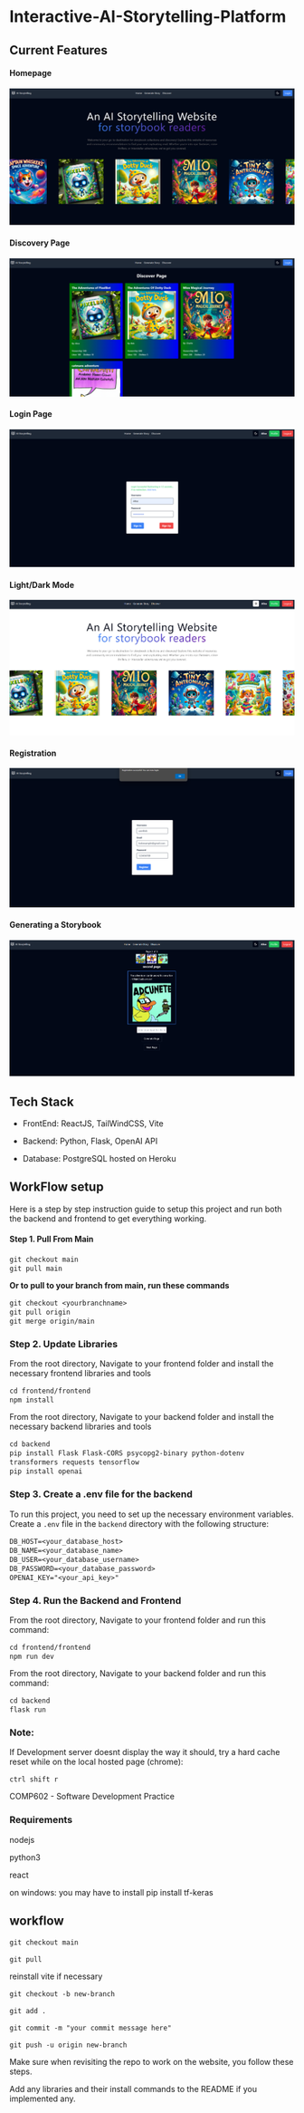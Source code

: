 
# Interactive-AI-Storytelling-Platform



## Current Features

#### Homepage

![1714637825914](image/README/1714637825914.png)

#### Discovery Page

![1714637830537](image/README/1714637830537.png)

#### Login Page

![1714637836817](image/README/1714637836817.png)

#### Light/Dark Mode

![1714637841273](image/README/1714637841273.png)

#### Registration

![1714637847109](image/README/1714637847109.png)

#### Generating a Storybook

![1714637854145](image/README/1714637854145.png)

## Tech Stack

- FrontEnd: ReactJS, TailWindCSS, Vite

- Backend: Python, Flask, OpenAI API

- Database: PostgreSQL hosted on Heroku

## WorkFlow setup

Here is a step by step instruction guide to setup this project and run both the backend and frontend to get everything working.

#### Step 1. Pull From Main

```
git checkout main
git pull main
```

**Or to pull to your branch from main,  run these commands**

```
git checkout <yourbranchname>
git pull origin
git merge origin/main
```

### Step 2. Update Libraries

From the root directory, Navigate to your frontend folder and install the necessary frontend libraries and tools

```
cd frontend/frontend
npm install
```

From the root directory, Navigate to your backend folder and install the necessary backend libraries and tools

```
cd backend
pip install Flask Flask-CORS psycopg2-binary python-dotenv transformers requests tensorflow
pip install openai
```

### Step 3. Create a .env file for the backend

To run this project, you need to set up the necessary environment variables. Create a `.env` file in the `backend` directory with the following structure:

```
DB_HOST=<your_database_host>
DB_NAME=<your_database_name>
DB_USER=<your_database_username>
DB_PASSWORD=<your_database_password>
OPENAI_KEY="<your_api_key>"
```

### Step 4. Run the Backend and Frontend

From the root directory, Navigate to your frontend folder and run this command:

```
cd frontend/frontend
npm run dev
```

From the root directory, Navigate to your backend folder and run this command:

```
cd backend
flask run
```

### Note:

If Development server doesnt display the way it should, try a hard cache reset while on the local hosted page (chrome):

```
ctrl shift r
```

COMP602 - Software Development Practice

### Requirements

nodejs

python3

react

on windows: you may have to install
pip install tf-keras

## workflow

```
git checkout main
```

```
git pull
```

reinstall vite if necessary

```
git checkout -b new-branch
```

```
git add .
```

```
git commit -m "your commit message here"
```

```
git push -u origin new-branch
```

Make sure when revisiting the repo to work on the website, you follow these steps.

Add any libraries and their install commands to the README if you implemented any.

